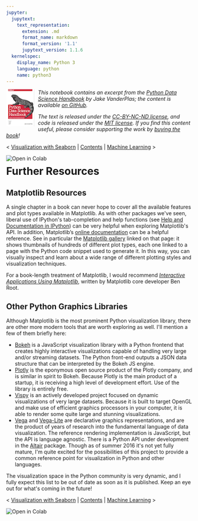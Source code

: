 ```yaml
---
jupyter:
  jupytext:
    text_representation:
      extension: .md
      format_name: markdown
      format_version: '1.1'
      jupytext_version: 1.1.6
  kernelspec:
    display_name: Python 3
    language: python
    name: python3
---
```


<!--BOOK_INFORMATION-->
<img align="left" style="padding-right:10px;" src="figures/PDSH-cover-small.png">

*This notebook contains an excerpt from the [Python Data Science Handbook](http://shop.oreilly.com/product/0636920034919.do) by Jake VanderPlas; the content is available [on GitHub](https://github.com/jakevdp/PythonDataScienceHandbook).*

*The text is released under the [CC-BY-NC-ND license](https://creativecommons.org/licenses/by-nc-nd/3.0/us/legalcode), and code is released under the [MIT license](https://opensource.org/licenses/MIT). If you find this content useful, please consider supporting the work by [buying the book](http://shop.oreilly.com/product/0636920034919.do)!*


<!--NAVIGATION-->
< [Visualization with Seaborn](04.14-Visualization-With-Seaborn.ipynb) | [Contents](Index.ipynb) | [Machine Learning](05.00-Machine-Learning.ipynb) >

<a href="https://colab.research.google.com/github/jakevdp/PythonDataScienceHandbook/blob/master/notebooks/04.15-Further-Resources.ipynb"><img align="left" src="https://colab.research.google.com/assets/colab-badge.svg" alt="Open in Colab" title="Open and Execute in Google Colaboratory"></a>



# Further Resources


## Matplotlib Resources

A single chapter in a book can never hope to cover all the available features and plot types available in Matplotlib.
As with other packages we've seen, liberal use of IPython's tab-completion and help functions (see [Help and Documentation in IPython](01.01-Help-And-Documentation.ipynb)) can be very helpful when exploring Matplotlib's API.
In addition, Matplotlib’s [online documentation](http://matplotlib.org/) can be a helpful reference.
See in particular the [Matplotlib gallery](http://matplotlib.org/gallery.html) linked on that page: it shows thumbnails of hundreds of different plot types, each one linked to a page with the Python code snippet used to generate it.
In this way, you can visually inspect and learn about a wide range of different plotting styles and visualization techniques.

For a book-length treatment of Matplotlib, I would recommend [*Interactive Applications Using Matplotlib*](https://www.packtpub.com/application-development/interactive-applications-using-matplotlib), written by Matplotlib core developer Ben Root.


## Other Python Graphics Libraries

Although Matplotlib is the most prominent Python visualization library, there are other more modern tools that are worth exploring as well.
I'll mention a few of them briefly here:

- [Bokeh](http://bokeh.pydata.org) is a JavaScript visualization library with a Python frontend that creates highly interactive visualizations capable of handling very large and/or streaming datasets. The Python front-end outputs a JSON data structure that can be interpreted by the Bokeh JS engine.
- [Plotly](http://plot.ly) is the eponymous open source product of the Plotly company, and is similar in spirit to Bokeh. Because Plotly is the main product of a startup, it is receiving a high level of development effort. Use of the library is entirely free.
- [Vispy](http://vispy.org/) is an actively developed project focused on dynamic visualizations of very large datasets. Because it is built to target OpenGL and make use of efficient graphics processors in your computer, it is able to render some quite large and stunning visualizations.
- [Vega](https://vega.github.io/) and [Vega-Lite](https://vega.github.io/vega-lite) are declarative graphics representations, and are the product of years of research into the fundamental language of data visualization. The reference rendering implementation is JavaScript, but the API is language agnostic. There is a Python API under development in the [Altair](https://altair-viz.github.io/) package. Though as of summer 2016 it's not yet fully mature, I'm quite excited for the possibilities of this project to provide a common reference point for visualization in Python and other languages.

The visualization space in the Python community is very dynamic, and I fully expect this list to be out of date as soon as it is published.
Keep an eye out for what's coming in the future!


<!--NAVIGATION-->
< [Visualization with Seaborn](04.14-Visualization-With-Seaborn.ipynb) | [Contents](Index.ipynb) | [Machine Learning](05.00-Machine-Learning.ipynb) >

<a href="https://colab.research.google.com/github/jakevdp/PythonDataScienceHandbook/blob/master/notebooks/04.15-Further-Resources.ipynb"><img align="left" src="https://colab.research.google.com/assets/colab-badge.svg" alt="Open in Colab" title="Open and Execute in Google Colaboratory"></a>

